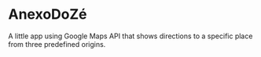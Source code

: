 # AnexoDoZé

A little app using Google Maps API that shows directions to a specific place from three predefined origins.
